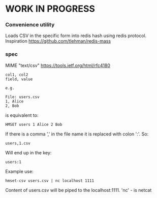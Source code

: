 # WORK IN PROGRESS
  
### Convenience utility
Loads CSV in the specific form into redis hash using redis protocol.
Inspiration https://github.com/tlehman/redis-mass

### spec
MIME "text/csv" https://tools.ietf.org/html/rfc4180
  
```
col1, col2
field, value

e.g.

File: users.csv
1, Alice
2, Bob
```
is equivalent to:
```
HMSET users 1 Alice 2 Bob
```
If there is a comma ',' in the file name it is replaced with colon ':'. So:
```
users,1.csv
```
Will end up in the key:
```
users:1
```
Example use:
```
hmset-csv users.csv | nc localhost 1111
```
Content of users.csv will be piped to the localhost:1111. 'nc' - is netcat

